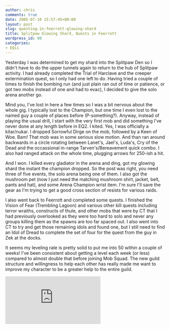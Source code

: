 ```yaml
---
author: chris
comments: true
date: 2005-07-10 15:57:45+00:00
layout: post
slug: questing-in-feerrott-glowing-shard
title: Splitpaw Glowing Shard, Quests in Feerrott
wordpress_id: 90
categories:
- EQii
---
```


Yesterday I was determined to get my shard into the Splitpaw Den so I didn't have to do the upper tunnels again to return to the hub of Splitpaw activity. I had already completed the Trial of Harclave and the creeper extermination quest, so I only had one left to do. Having tried a couple of times to finish the bombing run (and just plain ran out of time or patience, or got two mobs instead of one and had to evac), I decided to give the solo arena another go. 

Mind you, I've lost in here a few times so I was a bit nervous about the whole gig. I typically lost to the Champion, but one time I even lost to the named guy a couple of places before (P-something?). Anyway, instead of playing the usual drill, I start with the very first mob and did something I've never done at any length before in EQ2. I kited. Yes, I was officially a kitar/nukar. I dropped Sorrowful Dirge on the mob, followed by a Keen of Woe. Bam! That mob was in some serious slow motion. And than ran around backwards in a circle rotating between Lanet's, Jael's, Luda's, Cry of the Dead and the occassional in-range Tarven's/Bereavement quick combo. I also had ranged attack on the whole time, plugging arrows for 250-ish a hit.

And I won. I killed every gladiator in the arena and ding, got my glowing shard the instant the champion dropped. So the post was right, you need three of five events, the solo arena being one of them. I also got the mushroom pet (now I just need the matching mushroom shirt, jacket, belt, pants and hat), and some Arena Champion wrist item. I'm sure I'll save the gear as I'm trying to get a good cross section of resists for various raids.

I also went back to Feerrott and completed some quests. I finished the Vision of Fear (Trembling Lagoon) and various other kill quests including terror wraiths, constructs of thule, and other mobs that were by CT that I had previously overlooked as they were too hard to solo and never any groups killing them as the spawns are too far spaced out. I also went into CT to try and get those remaining idols and found one, but I still need to find an Idol of Dread to complete the set of four for the quest from the guy in Zek at the docks.

It seems my leveling rate is pretty solid to put me into 50 within a couple of weeks! I've been consistent about getting a level each week (or less) compared to almost double that before joining Mob Squad. The new guild structure and willingness to help each other has really made me want to improve my character to be a greater help to the entire guild.

![Aimelia Level History](http://www.phatboyg.com/eq2sig/levelHistory.php?playerId=109225106)


